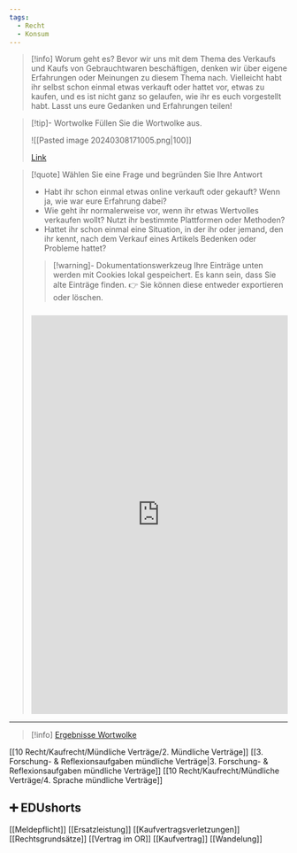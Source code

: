 ```yaml
---
tags:
  - Recht
  - Konsum
---
```

>[!info] Worum geht es?
>Bevor wir uns mit dem Thema des Verkaufs und Kaufs von Gebrauchtwaren beschäftigen, denken wir über eigene Erfahrungen oder Meinungen zu diesem Thema nach. Vielleicht habt ihr selbst schon einmal etwas verkauft oder hattet vor, etwas zu kaufen, und es ist nicht ganz so gelaufen, wie ihr es euch vorgestellt habt. Lasst uns eure Gedanken und Erfahrungen teilen!

>[!tip]- Wortwolke
>Füllen Sie die Wortwolke aus.
> 
> ![[Pasted image 20240308171005.png|100]]
>
>[Link](https://www.menti.com/al17i3t6xnkz)

>[!quote] Wählen Sie eine Frage und begründen Sie Ihre Antwort
> - Habt ihr schon einmal etwas online verkauft oder gekauft? Wenn ja, wie war eure Erfahrung dabei?
> - Wie geht ihr normalerweise vor, wenn ihr etwas Wertvolles verkaufen wollt? Nutzt ihr bestimmte Plattformen oder Methoden?	
> - Hattet ihr schon einmal eine Situation, in der ihr oder jemand, den ihr kennt, nach dem Verkauf eines Artikels Bedenken oder Probleme hattet?
>   
>>[!warning]- Dokumentationswerkzeug 
>Ihre Einträge unten werden mit Cookies lokal gespeichert. Es kann sein, dass Sie alte Einträge finden. 
>👉 Sie können diese entweder exportieren oder löschen.
>#####
><iframe src="https://app.Lumi.education/api/v1/run/rdWSOq/embed" width="100%" height="720" frameborder="0" allowfullscreen="allowfullscreen" allow="geolocation *; microphone *; camera *; midi *; encrypted-media *"></iframe>

---

>[!info] [Ergebnisse Wortwolke](https://www.mentimeter.com/app/presentation/al6sotxtz7xcg7ecdov65p25p6bgiqt7)

[[10 Recht/Kaufrecht/Mündliche Verträge/2. Mündliche Verträge]]
[[3. Forschung- & Reflexionsaufgaben mündliche Verträge|3. Forschung- & Reflexionsaufgaben mündliche Verträge]]
[[10 Recht/Kaufrecht/Mündliche Verträge/4. Sprache mündliche Verträge]]

## ➕ EDUshorts
[[Meldepflicht]]
[[Ersatzleistung]]
[[Kaufvertragsverletzungen]]
[[Rechtsgrundsätze]]
[[Vertrag im OR]]
[[Kaufvertrag]]
[[Wandelung]]
